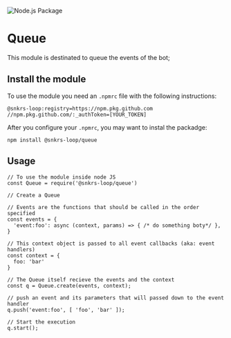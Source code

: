![Node.js Package](https://github.com/snkrs-loop/queue/workflows/Node.js%20Package/badge.svg)

# Queue
This module is destinated to queue the events of the bot;

## Install the module
To use the module you need an ``` .npmrc ``` file with the following instructions:
```
@snkrs-loop:registry=https://npm.pkg.github.com
//npm.pkg.github.com/:_authToken=[YOUR_TOKEN]
```

After you configure your ``` .npmrc ```, you may want to instal the packadge:
```
npm install @snkrs-loop/queue
```

## Usage
```
// To use the module inside node JS
const Queue = require('@snkrs-loop/queue')

// Create a Queue

// Events are the functions that should be called in the order specified
const events = {
  'event:foo': async (context, params) => { /* do something boty*/ },
}

// This context object is passed to all event callbacks (aka: event handlers)
const context = {
  foo: 'bar'
}

// The Queue itself recieve the events and the context
const q = Queue.create(events, context);

// push an event and its parameters that will passed down to the event handler
q.push('event:foo', [ 'foo', 'bar' ]);

// Start the execution
q.start();
```
